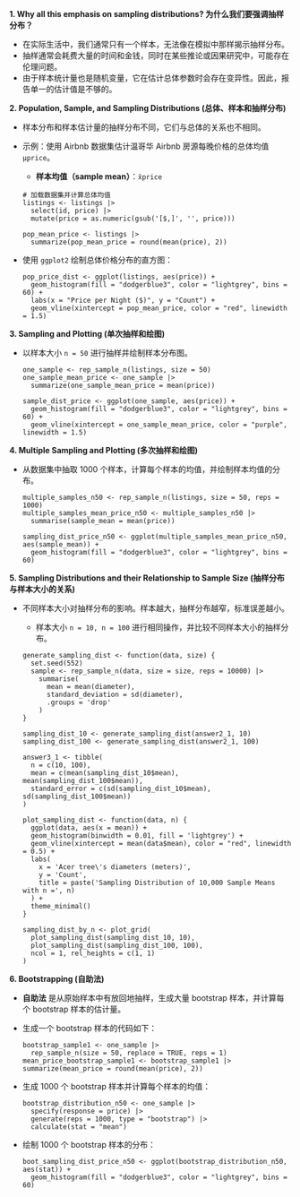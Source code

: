 **1. Why all this emphasis on sampling distributions? 为什么我们要强调抽样分布？**

- 在实际生活中，我们通常只有一个样本，无法像在模拟中那样揭示抽样分布。
- 抽样通常会耗费大量的时间和金钱，同时在某些推论或因果研究中，可能存在伦理问题。
- 由于样本统计量也是随机变量，它在估计总体参数时会存在变异性。因此，报告单一的估计值是不够的。

**2. Population, Sample, and Sampling Distributions (总体、样本和抽样分布)**

- 样本分布和样本估计量的抽样分布不同，它们与总体的关系也不相同。

- 示例：使用 Airbnb 数据集估计温哥华 Airbnb 房源每晚价格的总体均值 `μprice`。

  - **样本均值（sample mean）**：`x̄price`

  ```
  # 加载数据集并计算总体均值
  listings <- listings |>
    select(id, price) |>
    mutate(price = as.numeric(gsub('[$,]', '', price)))
  
  pop_mean_price <- listings |> 
  	summarize(pop_mean_price = round(mean(price), 2))
  ```

- 使用 `ggplot2` 绘制总体价格分布的直方图：

  ```
  pop_price_dist <- ggplot(listings, aes(price)) +
    geom_histogram(fill = "dodgerblue3", color = "lightgrey", bins = 60) +
    labs(x = "Price per Night ($)", y = "Count") +
    geom_vline(xintercept = pop_mean_price, color = "red", linewidth = 1.5)
  ```

**3. Sampling and Plotting (单次抽样和绘图)**

- 以样本大小 `n = 50` 进行抽样并绘制样本分布图。

  ```
  one_sample <- rep_sample_n(listings, size = 50)
  one_sample_mean_price <- one_sample |> 
  	summarize(one_sample_mean_price = mean(price))
  
  sample_dist_price <- ggplot(one_sample, aes(price)) +
    geom_histogram(fill = "dodgerblue3", color = "lightgrey", bins = 60) +
    geom_vline(xintercept = one_sample_mean_price, color = "purple", linewidth = 1.5)
  ```

**4. Multiple Sampling and Plotting (多次抽样和绘图)**

- 从数据集中抽取 1000 个样本，计算每个样本的均值，并绘制样本均值的分布。

  ```
  multiple_samples_n50 <- rep_sample_n(listings, size = 50, reps = 1000)
  multiple_samples_mean_price_n50 <- multiple_samples_n50 |> 
  	summarise(sample_mean = mean(price))
  
  sampling_dist_price_n50 <- ggplot(multiple_samples_mean_price_n50, aes(sample_mean)) +
    geom_histogram(fill = "dodgerblue3", color = "lightgrey", bins = 60)
  ```

**5. Sampling Distributions and their Relationship to Sample Size (抽样分布与样本大小的关系)**

- 不同样本大小对抽样分布的影响。样本越大，抽样分布越窄，标准误差越小。

  - 样本大小 `n = 10, n = 100` 进行相同操作，并比较不同样本大小的抽样分布。

  ```
  generate_sampling_dist <- function(data, size) {
    set.seed(552)
    sample <- rep_sample_n(data, size = size, reps = 10000) |> 
      summarise(
        mean = mean(diameter),
        standard_deviation = sd(diameter),
        .groups = 'drop'
      )
  }
  
  sampling_dist_10 <- generate_sampling_dist(answer2_1, 10)
  sampling_dist_100 <- generate_sampling_dist(answer2_1, 100)
  
  answer3_1 <- tibble(
    n = c(10, 100),
    mean = c(mean(sampling_dist_10$mean), mean(sampling_dist_100$mean)),
    standard_error = c(sd(sampling_dist_10$mean), sd(sampling_dist_100$mean))
  )
  
  plot_sampling_dist <- function(data, n) {
    ggplot(data, aes(x = mean)) +
    geom_histogram(binwidth = 0.01, fill = 'lightgrey') + 
    geom_vline(xintercept = mean(data$mean), color = "red", linewidth = 0.5) +
    labs(
      x = 'Acer tree\'s diameters (meters)',
      y = 'Count',
      title = paste('Sampling Distribution of 10,000 Sample Means with n =', n)
    ) +
    theme_minimal()
  }
  
  sampling_dist_by_n <- plot_grid(
    plot_sampling_dist(sampling_dist_10, 10),
    plot_sampling_dist(sampling_dist_100, 100),
    ncol = 1, rel_heights = c(1, 1)
  )
  ```

**6. Bootstrapping (自助法)**

- **自助法** 是从原始样本中有放回地抽样，生成大量 bootstrap 样本，并计算每个 bootstrap 样本的估计量。

- 生成一个 bootstrap 样本的代码如下：

  ```
  bootstrap_sample1 <- one_sample |>
    rep_sample_n(size = 50, replace = TRUE, reps = 1)
  mean_price_bootstrap_sample1 <- bootstrap_sample1 |> summarize(mean_price = round(mean(price), 2))
  ```

- 生成 1000 个 bootstrap 样本并计算每个样本的均值：

  ```
  bootstrap_distribution_n50 <- one_sample |>
    specify(response = price) |>
    generate(reps = 1000, type = "bootstrap") |>
    calculate(stat = "mean")
  ```

- 绘制 1000 个 bootstrap 样本的分布：

  ```
  boot_sampling_dist_price_n50 <- ggplot(bootstrap_distribution_n50, aes(stat)) +
    geom_histogram(fill = "dodgerblue3", color = "lightgrey", bins = 60)
  ```